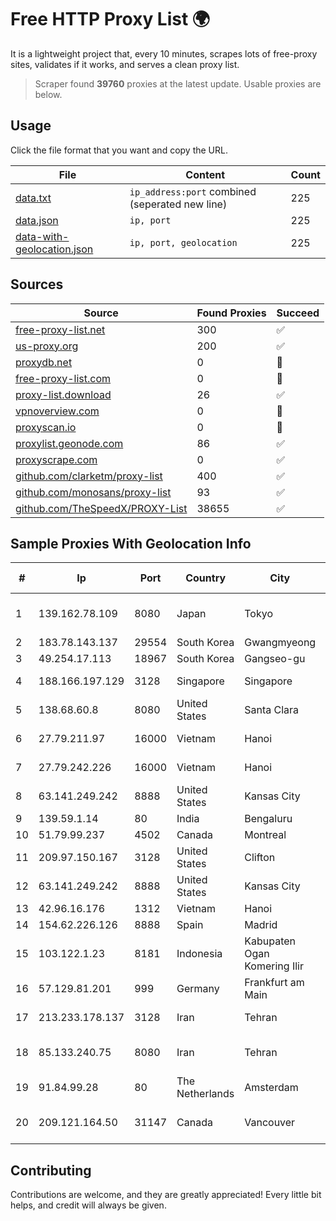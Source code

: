 
# Free HTTP Proxy List 🌍

It is a lightweight project that, every 10 minutes, scrapes lots of free-proxy sites, validates if it works, and serves a clean proxy list.


> Scraper found **39760** proxies at the latest update. Usable proxies are below.

## Usage

Click the file format that you want and copy the URL.


|File|Content|Count|
|----|-------|-----|
|[data.txt](https://raw.githubusercontent.com/themiralay/Proxy-List-World/master/data.txt)|`ip_address:port` combined (seperated new line)|225|
|[data.json](https://raw.githubusercontent.com/themiralay/Proxy-List-World/master/data.json)|`ip, port`|225|
|[data-with-geolocation.json](https://raw.githubusercontent.com/themiralay/Proxy-List-World/master/data-with-geolocation.json)|`ip, port, geolocation`|225|

## Sources

|Source|Found Proxies|Succeed|
|------|-------------|-------|
|[free-proxy-list.net](https://free-proxy-list.net)|300|✅|
|[us-proxy.org](https://www.us-proxy.org)|200|✅|
|[proxydb.net](http://proxydb.net)|0|🚫|
|[free-proxy-list.com](https://free-proxy-list.com/?page=&port=&type%5B%5D=http&type%5B%5D=https&up_time=0&search=Search)|0|🚫|
|[proxy-list.download](https://www.proxy-list.download/HTTP)|26|✅|
|[vpnoverview.com](https://vpnoverview.com/privacy/anonymous-browsing/free-proxy-servers)|0|🚫|
|[proxyscan.io](https://www.proxyscan.io)|0|🚫|
|[proxylist.geonode.com](https://proxylist.geonode.com/api/proxy-list?limit=300&page=1&sort_by=lastChecked&sort_type=desc&protocols=http,https)|86|✅|
|[proxyscrape.com](https://api.proxyscrape.com/v2/?request=displayproxies&protocol=http&timeout=10000&country=all&ssl=all&anonymity=all)|0|✅|
|[github.com/clarketm/proxy-list](https://raw.githubusercontent.com/clarketm/proxy-list/master/proxy-list-raw.txt)|400|✅|
|[github.com/monosans/proxy-list](https://raw.githubusercontent.com/monosans/proxy-list/main/proxies/http.txt)|93|✅|
|[github.com/TheSpeedX/PROXY-List](https://raw.githubusercontent.com/TheSpeedX/PROXY-List/master/http.txt)|38655|✅|


## Sample Proxies With Geolocation Info

|#|Ip|Port|Country|City|Internet Service Provider|
|-|--|----|-------|----|-------------------------|
|1|139.162.78.109|8080|Japan|Tokyo|Akamai Technologies, Inc.|
|2|183.78.143.137|29554|South Korea|Gwangmyeong|Korea Telecom|
|3|49.254.17.113|18967|South Korea|Gangseo-gu|Korea Telecom|
|4|188.166.197.129|3128|Singapore|Singapore|DigitalOcean, LLC|
|5|138.68.60.8|8080|United States|Santa Clara|DigitalOcean, LLC|
|6|27.79.211.97|16000|Vietnam|Hanoi|Viettel Corporation|
|7|27.79.242.226|16000|Vietnam|Hanoi|Viettel Corporation|
|8|63.141.249.242|8888|United States|Kansas City|Nocix, LLC|
|9|139.59.1.14|80|India|Bengaluru|DIGITALOCEAN|
|10|51.79.99.237|4502|Canada|Montreal|OVH SAS|
|11|209.97.150.167|3128|United States|Clifton|DigitalOcean, LLC|
|12|63.141.249.242|8888|United States|Kansas City|Nocix, LLC|
|13|42.96.16.176|1312|Vietnam|Hanoi|HOALAC-VNNIC|
|14|154.62.226.126|8888|Spain|Madrid|Ultahost, Inc.|
|15|103.122.1.23|8181|Indonesia|Kabupaten Ogan Komering Ilir|PT. Java Digital Nusantara|
|16|57.129.81.201|999|Germany|Frankfurt am Main|OVH SAS|
|17|213.233.178.137|3128|Iran|Tehran|Sharif University Of Technology|
|18|85.133.240.75|8080|Iran|Tehran|Respina Networks & Beyond PJSC|
|19|91.84.99.28|80|The Netherlands|Amsterdam|Servers Tech Fzco|
|20|209.121.164.50|31147|Canada|Vancouver|TELUS Communications Inc.|



## Contributing

Contributions are welcome, and they are greatly appreciated! Every
little bit helps, and credit will always be given.

